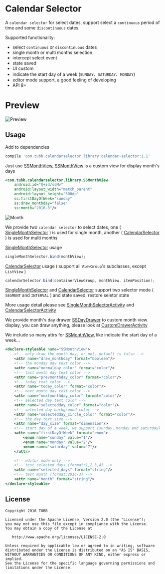 Calendar Selector
=================

A `calendar selector` for select dates, support select a `continuous` period of time and some `discontinuous` dates.

Supported functionality:
 
 * select `continuous` or `discontinuous` dates
 * single month or multi months selection
 * intercept select event
 * state saved
 * UI custom
 * indicate the start day of a week (`SUNDAY`、`SATURDAY`、`MONDAY`)
 * editor mode support, a good feeling of developing
 * API 8+
 
Preview
=======

![Preview](https://github.com/TUBB/CalendarSelector/blob/master/art/preview.gif)

Usage
-----

Add to dependencies

```groovy
compile 'com.tubb.calendarselector.library:calendar-selector:1.1'
```

Just use [SSMonthView][1], [SSMonthView][1] is a custom view for display month's days

```xml
<com.tubb.calendarselector.library.SSMonthView
    android:id="@+id/ssMv"
    android:layout_width="match_parent"
    android:layout_height="300dp"
    ss:firstDayOfWeek="sunday"
    ss:draw_monthday="false"
    ss:month="2016-3"/>
```

![Month](https://github.com/TUBB/CalendarSelector/blob/master/art/1.png)

We provide two `calendar selector` to select dates, one ( [SingleMonthSelector][2] ) is used for single month, 
another ( [CalendarSelector][3] ) is used for multi months

[SingleMonthSelector][2] usage

```java
singleMonthSelector.bind(monthView);
```

[CalendarSelector][3] usage ( support all `ViewGroup`'s subclasses, except `ListView` )

```java
calendarSelector.bind(containerViewGroup, monthView, itemPosition);
```

[SingleMonthSelector][2] and [CalendarSelector][3] support two selector mode ( `SEGMENT` and `INTERVAL` ) and state saved, restore seletor state

More usage detail please see [SingleMonthSelectorActivity][4] and [CalendarSelectorActivity][5]

We provide month's day drawer [SSDayDrawer][6] to custom month view display, you can draw anything, please look at [CustomDrawerActivity][7]

We include so many attrs for [SSMonthView][1], like indicate the start day of a week...

```xml
<declare-styleable name="SSMonthView">
    <!-- only draw the month day, or not, default is false -->
    <attr name="draw_monthday" format="boolean"/>
    <!-- the monday day text color -->
    <attr name="normalday_color" format="color"/>
    <!-- last month day text color -->
    <attr name="prevmonthday_color" format="color"/>
    <!-- today text color -->
    <attr name="today_color" format="color"/>
    <!-- next month day text color -->
    <attr name="nextmonthday_color" format="color"/>
    <!-- selected day text color -->
    <attr name="selectedday_color" format="color"/>
    <!-- selected day background color -->
    <attr name="selectedday_circle_color" format="color"/>
    <!-- the day text size -->
    <attr name="day_size" format="dimension"/>
    <!-- start day of a week, we support (sunday、monday and saturday) -->
    <attr name="firstDayOfWeek" format="enum">
        <enum name="sunday" value="1"/>
        <enum name="monday" value="2"/>
        <enum name="saturday" value="7"/>
    </attr>

    <!-- editor mode only -->
    <!-- test selected days (format:1,2,3,4) -->
    <attr name="selected_days" format="string"/>
    <!-- test month (format:2016-3) -->
    <attr name="month" format="string"/>
</declare-styleable>
```

License
-------

    Copyright 2016 TUBB

    Licensed under the Apache License, Version 2.0 (the "License");
    you may not use this file except in compliance with the License.
    You may obtain a copy of the License at

       http://www.apache.org/licenses/LICENSE-2.0

    Unless required by applicable law or agreed to in writing, software
    distributed under the License is distributed on an "AS IS" BASIS,
    WITHOUT WARRANTIES OR CONDITIONS OF ANY KIND, either express or implied.
    See the License for the specific language governing permissions and
    limitations under the License.



 [1]: https://github.com/TUBB/CalendarSelector/blob/master/library/src/main/java/com/tubb/calendarselector/library/SSMonthView.java
 [2]: https://github.com/TUBB/CalendarSelector/blob/master/library/src/main/java/com/tubb/calendarselector/library/SingleMonthSelector.java
 [3]: https://github.com/TUBB/CalendarSelector/blob/master/library/src/main/java/com/tubb/calendarselector/library/CalendarSelector.java
 [4]: https://github.com/TUBB/CalendarSelector/blob/master/app/src/main/java/com/tubb/calendarselector/SingleMonthSelectorActivity.java
 [5]: https://github.com/TUBB/CalendarSelector/blob/master/app/src/main/java/com/tubb/calendarselector/CalendarSelectorActivity.java
 [6]: https://github.com/TUBB/CalendarSelector/blob/master/library/src/main/java/com/tubb/calendarselector/library/SSDayDrawer.java
 [7]: https://github.com/TUBB/CalendarSelector/blob/master/app/src/main/java/com/tubb/calendarselector/CustomDrawerActivity.java